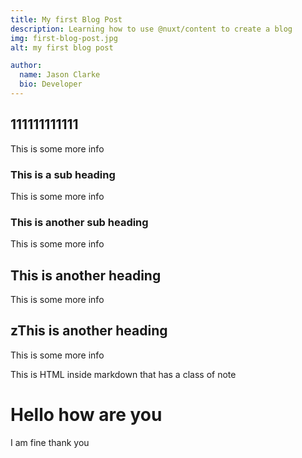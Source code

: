 ```yaml
---
title: My first Blog Post
description: Learning how to use @nuxt/content to create a blog
img: first-blog-post.jpg
alt: my first blog post

author:
  name: Jason Clarke
  bio: Developer
---
```


## 111111111111

This is some more info

### This is a sub heading

This is some more info

### This is another sub heading

This is some more info

## This is another heading

This is some more info


## zThis is another heading

This is some more info

<div class="p-4 mb-4 green--text ">
  This is HTML inside markdown that has a class of note
</div>

# Hello how are you

I am fine thank you